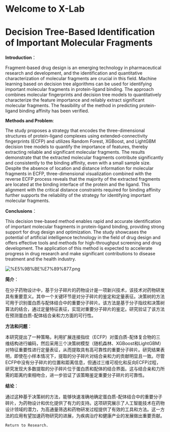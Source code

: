 # Welcome to X-Lab

# Decision Tree-Based Identification of Important Molecular Fragments

**Introduction**：

Fragment-based drug design is an emerging technology in pharmaceutical research and development, and the identification and quantitative characterization of molecular fragments are crucial in this field. Machine learning based on decision tree algorithms can be used for identifying important molecular fragments in protein-ligand binding. The approach combines molecular fingerprints and decision tree models to quantitatively characterize the feature importance and reliably extract significant molecular fragments. The feasibility of the method in predicting protein-ligand binding affinity has been verified.

**Methods and Problem**:

The study proposes a strategy that encodes the three-dimensional structures of protein-ligand complexes using extended-connectivity fingerprints (ECFP) and utilizes Random Forest, XGBoost, and LightGBM decision tree models to quantify the importance of features, thereby extracting reliable and significant molecular fragments.
The results demonstrate that the extracted molecular fragments contribute significantly and consistently to the binding affinity, even with a small sample size. Despite the absence of location and distance information for molecular fragments in ECFP, three-dimensional visualization combined with the reverse ECFP process reveals that the majority of the extracted fragments are located at the binding interface of the protein and the ligand. This alignment with the critical distance constraints required for binding affinity further supports the reliability of the strategy for identifying important molecular fragments.

**Conclusions**：

This decision tree-based method enables rapid and accurate identification of important molecular fragments in protein-ligand binding, providing strong support for drug design and optimization. The study showcases the potential of artificial intelligence technology in the field of drug design and offers effective tools and methods for high-throughput screening and drug development. The application of this method is expected to accelerate progress in drug research and make significant contributions to disease treatment and the health industry.


![%E5%9B%BE%E7%89%877.png](attachment:%E5%9B%BE%E7%89%877.png)

**简介**：

在分子药物设计中，基于分子碎片的药物设计是一项新兴技术，该技术对药物研发具有重要意义。其中一个关键环节是对分子碎片的鉴定和定量表征。决策树的方法可用于识别蛋白质与配体结合中的重要分子碎片。该方法是基于分子指纹和决策树算法的结合，通过定量特征表征，实现对重要分子碎片的鉴定。研究验证了该方法在预测蛋白质-配体结合亲和力方面的可行性。

**方法和问题**：

本研究提出了一种策略，利用扩展连接指纹（ECFP）对蛋白质-配体复合物的三维结构进行编码，然后采用三个决策树模型（随机森林、XGBoost和LightGBM）对特征重要性进行定量表征，从而提取具有高可靠性的重要分子碎片。研究结果表明，即使在小样本情况下，提取的分子碎片对结合亲和力的贡献明显且一致。尽管ECFP中没有分子碎片的位置和距离信息，但通过三维可视化和反向ECFP过程，研究发现大多数提取的分子碎片位于蛋白质和配体的结合界面。这与结合亲和力所需的距离约束相吻合，进一步验证了该策略鉴定重要分子碎片的可靠性。

**结论**：

通过这种基于决策树的方法，能够快速准确地确定蛋白质-配体结合中的重要分子碎片，为药物设计和优化提供了有力的支持。这项研究展示了人工智能技术在药物设计领域的潜力，为高通量筛选和药物研发过程提供了有效的工具和方法。这一方法的应用有望加速药物研究的进展，为疾病治疗和健康产业的发展做出重要贡献。



```python
Return to Research.
```
